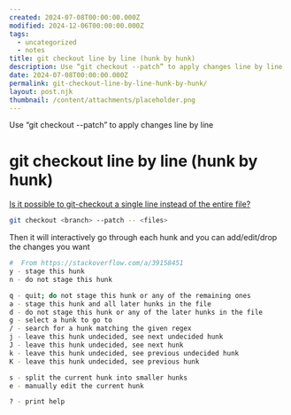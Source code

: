 ```yaml
---
created: 2024-07-08T00:00:00.000Z
modified: 2024-12-06T00:00:00.000Z
tags:
  - uncategorized
  - notes
title: git checkout line by line (hunk by hunk)
description: Use “git checkout --patch” to apply changes line by line
date: 2024-07-08T00:00:00.000Z
permalink: git-checkout-line-by-line-hunk-by-hunk/
layout: post.njk
thumbnail: /content/attachments/placeholder.png
---
```


Use “git checkout --patch” to apply changes line by line

# git checkout line by line (hunk by hunk)

[Is it possible to git-checkout a single line instead of the entire file?](https://stackoverflow.com/a/39158451)

```Bash
git checkout <branch> --patch -- <files>
```

Then it will interactively go through each hunk and you can add/edit/drop the changes you want

```Bash
#  From https://stackoverflow.com/a/39158451
y - stage this hunk
n - do not stage this hunk

q - quit; do not stage this hunk or any of the remaining ones
a - stage this hunk and all later hunks in the file
d - do not stage this hunk or any of the later hunks in the file
g - select a hunk to go to
/ - search for a hunk matching the given regex
j - leave this hunk undecided, see next undecided hunk
J - leave this hunk undecided, see next hunk
k - leave this hunk undecided, see previous undecided hunk
K - leave this hunk undecided, see previous hunk

s - split the current hunk into smaller hunks
e - manually edit the current hunk

? - print help
```
